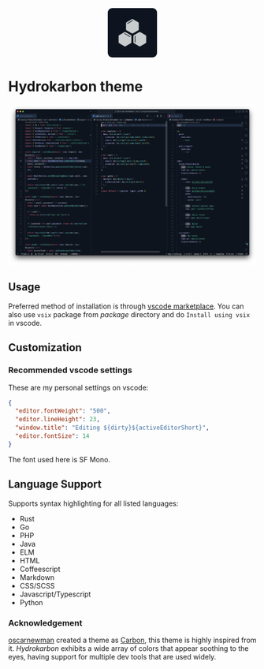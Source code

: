 <div align=center>
<img src="https://github.com/genzyy/hydrokarbon/blob/main/assets/hydrokarbon.png" style="width: 100px; height: 100px;border-radius: 9px" /></div>

# Hydrokarbon theme

![alt text](https://github.com/genzyy/hydrokarbon/blob/main/assets/screenshot.png)

## Usage

Preferred method of installation is through [vscode marketplace](https://marketplace.visualstudio.com/items?itemName=Rishit.hydrokarbon-theme).
You can also use `vsix` package from <i>package</i> directory and do `Install using vsix` in vscode.

## Customization

### Recommended vscode settings

These are my personal settings on vscode:

```json
{
  "editor.fontWeight": "500",
  "editor.lineHeight": 23,
  "window.title": "Editing ${dirty}${activeEditorShort}",
  "editor.fontSize": 14
}
```

The font used here is SF Mono.

## Language Support

Supports syntax highlighting for all listed languages:

- Rust
- Go
- PHP
- Java
- ELM
- HTML
- Coffeescript
- Markdown
- CSS/SCSS
- Javascript/Typescript
- Python

### Acknowledgement

[oscarnewman](https://github.com/oscarnewman) created a theme as [Carbon](https://github.com/oscarnewman/carbon-theme-vscode), this theme is highly inspired from it. <i>Hydrokarbon</i> exhibits a wide array of colors that appear soothing to the eyes, having support for multiple dev tools that are used widely.
